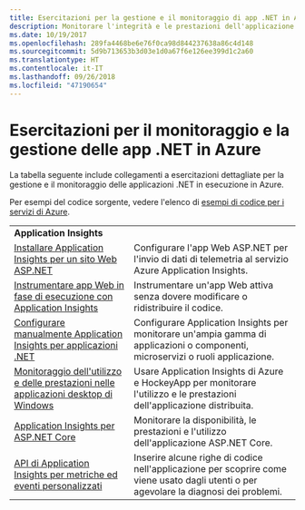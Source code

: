 ```yaml
---
title: Esercitazioni per la gestione e il monitoraggio di app .NET in Azure
description: Monitorare l'integrità e le prestazioni dell'applicazione .NET in esecuzione in Azure e instrumentare la telemetria in modo da salvare informazioni sul modo in cui gli utenti usano l'app.
ms.date: 10/19/2017
ms.openlocfilehash: 289fa4468be6e76f0ca98d844237638a86c4d148
ms.sourcegitcommit: 5d9b713653b3d03e1d0a67f6e126ee399d1c2a60
ms.translationtype: HT
ms.contentlocale: it-IT
ms.lasthandoff: 09/26/2018
ms.locfileid: "47190654"
---
```

# <a name="tutorials-for-monitoring-and-managing-your-net-apps-in-azure"></a>Esercitazioni per il monitoraggio e la gestione delle app .NET in Azure

La tabella seguente include collegamenti a esercitazioni dettagliate per la gestione e il monitoraggio delle applicazioni .NET in esecuzione in Azure. 

Per esempi del codice sorgente, vedere l'elenco di [esempi di codice per i servizi di Azure](https://azure.microsoft.com/resources/samples/?platform=dotnet).

| | |
|---|---|
| **Application Insights** ||
| [Installare Application Insights per un sito Web ASP.NET][1] | Configurare l'app Web ASP.NET per l'invio di dati di telemetria al servizio Azure Application Insights. | 
| [Instrumentare app Web in fase di esecuzione con Application Insights][2] | Instrumentare un'app Web attiva senza dovere modificare o ridistribuire il codice. | 
| [Configurare manualmente Application Insights per applicazioni .NET][3] | Configurare Application Insights per monitorare un'ampia gamma di applicazioni o componenti, microservizi o ruoli applicazione. | 
| [Monitoraggio dell'utilizzo e delle prestazioni nelle applicazioni desktop di Windows][4] | Usare Application Insights di Azure e HockeyApp per monitorare l'utilizzo e le prestazioni dell'applicazione distribuita. | 
| [Application Insights per ASP.NET Core][5] | Monitorare la disponibilità, le prestazioni e l'utilizzo dell'applicazione ASP.NET Core. | 
| [API di Application Insights per metriche ed eventi personalizzati][6] | Inserire alcune righe di codice nell'applicazione per scoprire come viene usato dagli utenti o per agevolare la diagnosi dei problemi. | 


[1]: /azure/application-insights/app-insights-asp-net
[2]: /azure/application-insights/app-insights-monitor-performance-live-website-now
[3]: /azure/application-insights/app-insights-windows-services
[4]: /azure/application-insights/app-insights-windows-desktop
[5]: /azure/application-insights/app-insights-asp-net-core
[6]: /azure/application-insights/app-insights-api-custom-events-metrics
